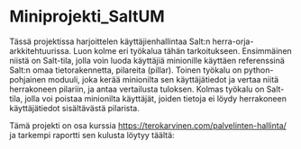 # Miniprojekti_SaltUM

Tässä projektissa harjoittelen käyttäjienhallintaa Salt:n herra-orja-arkkitehtuurissa. Luon kolme eri työkalua tähän tarkoitukseen. Ensimmäinen niistä on Salt-tila, jolla voin luoda käyttäjiä minionille käyttäen referenssinä Salt:n omaa tietorakennetta, pilareita (pillar). Toinen työkalu on python-pohjainen moduuli, joka kerää minionilta sen käyttäjätiedot ja vertaa niitä herrakoneen pilariin, ja antaa vertailusta tuloksen. Kolmas työkalu on Salt-tila, jolla voi poistaa minionilta käyttäjät, joiden tietoja ei löydy herrakoneen käyttäjätiedot sisältävästä pilarista.

Tämä projekti on osa kurssia https://terokarvinen.com/palvelinten-hallinta/ ja tarkempi raportti sen kulusta löytyy täältä: 
